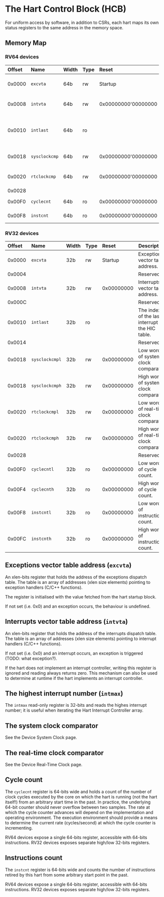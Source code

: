 # The Hart Control Block (HCB)

For uniform access by software, in addition to CSRs, each hart maps its own status registers to the 
same address in the memory space.

## Memory Map

### RV64 devices

| Offset | Name | Width | Type | Reset | Description | 
|:-------|:-----|:------|:-----|:------|-------------|
| 0x0000 | `excvta` | 64b | rw | Startup | Exceptions vector table address.  |
| 0x0008 | `intvta` | 64b | rw | 0x00000000'00000000 | Interrupts vector table address.  |
| 0x0010 | `intlast` | 64b | ro | | The index of the last interrupt in the HIC table.  |
| 0x0018 | `sysclockcmp` | 64b | rw | 0x00000000'00000000 | System clock comparator. |
| 0x0020 | `rtclockcmp` | 64b | rw | 0x00000000'00000000 | Real-time clock comparator. |
| 0x0028 | | | | | Reserved.  |
| 0x00F0 | `cyclecnt` | 64b | ro | 0x00000000'00000000 | Cycle count. |
| 0x00F8 | `instcnt` | 64b | ro | 0x00000000'00000000 | Instructions count. |

### RV32 devices

| Offset | Name | Width | Type | Reset | Description | 
|:-------|:-----|:------|:-----|:------|-------------|
| 0x0000 | `excvta` | 32b | rw | Startup | Exceptions vector table address.  |
| 0x0004 | | | | | Reserved.  |
| 0x0008 | `intvta` | 32b | rw | 0x00000000 | Interrupts vector table address.  |
| 0x000C | | | | | Reserved.  |
| 0x0010 | `intlast` | 32b | ro | | The index of the last interrupt in the HIC table.  |
| 0x0014 | | | | | Reserved.  |
| 0x0018 | `sysclockcmpl` | 32b | rw | 0x00000000 | Low word of system clock comparator. |
| 0x0018 | `sysclockcmph` | 32b | rw | 0x00000000 | High word of system clock comparator. |
| 0x0020 | `rtclockcmpl` | 32b | rw | 0x00000000 | Low word of real-time clock comparator. |
| 0x0020 | `rtclockcmph` | 32b | rw | 0x00000000 | High word of real-time clock comparator. |
| 0x0028 | | | | | Reserved.  |
| 0x00F0 | `cyclecntl` | 32b | ro | 0x00000000 | Low word of cycle count. |
| 0x00F4 | `cyclecnth` | 32b | ro | 0x00000000 | High word of cycle count. |
| 0x00F8 | `instcntl` | 32b | ro | 0x00000000 | Low word of instructions count. |
| 0x00FC | `instcnth` | 32b | ro | 0x00000000 | High word of instructions count. |

## Exceptions vector table address (`excvta`)

An xlen-bits register that holds the address of the exceptions dispatch table. 
The table is an array of addresses 
(xlen size elements) pointing to exception handlers (C/C++ functions).

The register is initialised with the value fetched from the hart startup block.

If not set (i.e. 0x0) and an exception occurs, the behaviour is undefined.

## Interrupts vector table address (`intvta`)

An xlen-bits register that holds the address of the interrupts dispatch table. 
The table is an array of addresses 
(xlen size elements) pointing to interrupt handlers (C/C++ functions).

If not set (i.e. 0x0) and an interrupt occurs, an exception is 
triggered (TODO: what exception?).

If the hart does not implement an interrupt controller, writing this register 
is ignored and reading always returns zero. This mechanism can also be used 
to determine at runtime if the hart implements an interrupt controller.

## The highest interrupt number (`intmax`)

The `intmax` read-only register is 32-bits and reads the highes interrupt number; it is 
useful when iterating the Hart Interrupt Controller array.

## The system clock comparator

See the Device System Clock page.

## The real-time clock comparator

See the Device Real-Time Clock page.

## Cycle count

The `cyclecnt` register is 64-bits wide and holds a count of the number of clock cycles 
executed by the core on which the hart is running (not the hart itself!) from an 
arbitrary start time in the past. In practice, the underlying 64-bit counter should never 
overflow between two samples. The rate at which the cycle counter advances will depend
on the implementation and operating environment. The execution environment 
should provide a means to determine the current rate (cycles/second) at which 
the cycle counter is incrementing.

RV64 devices expose a single 64-bits register, accessible with 64-bits instructions. 
RV32 devices exposes separate high/low 32-bits registers.

## Instructions count

The `instcnt` register is 64-bits wide and counts the number of instructions retired 
by this hart from some arbitrary start point in the past.

RV64 devices expose a single 64-bits register, accessible with 64-bits instructions. 
RV32 devices exposes separate high/low 32-bits registers.

